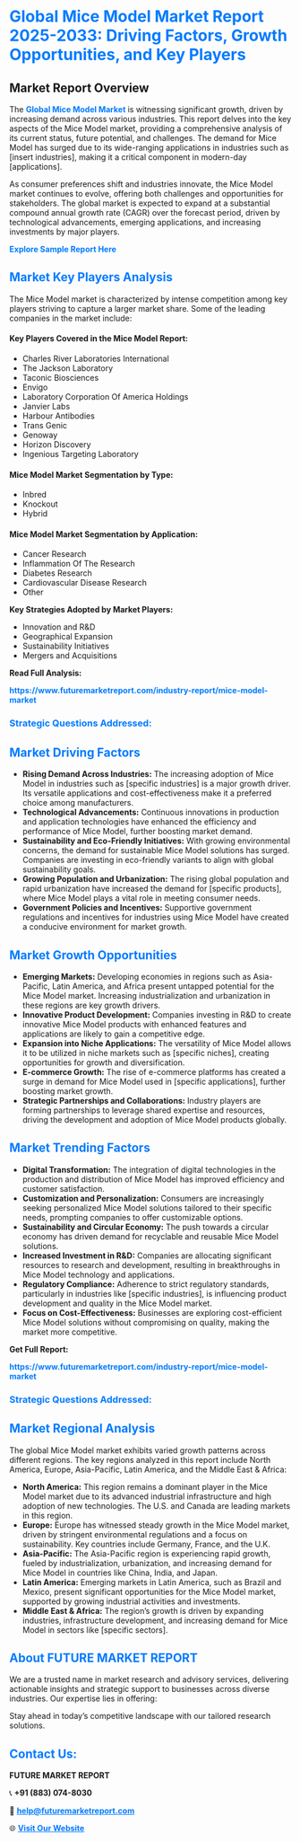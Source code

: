 <h1 style="color: #007BFF;">Global Mice Model Market Report 2025-2033: Driving Factors, Growth Opportunities, and Key Players</h1>

<section id="overview">
<h2>Market Report Overview</h2>
<p>The <a href="https://www.futuremarketreport.com/industry-report/mice-model-market" style="color: #007BFF; text-decoration: none;"><strong>Global Mice Model Market</strong></a> is witnessing significant growth, driven by increasing demand across various industries. This report delves into the key aspects of the Mice Model market, providing a comprehensive analysis of its current status, future potential, and challenges. The demand for Mice Model has surged due to its wide-ranging applications in industries such as [insert industries], making it a critical component in modern-day [applications].</p>
<p>As consumer preferences shift and industries innovate, the Mice Model market continues to evolve, offering both challenges and opportunities for stakeholders. The global market is expected to expand at a substantial compound annual growth rate (CAGR) over the forecast period, driven by technological advancements, emerging applications, and increasing investments by major players.</p>
</section>

<section id="overview">
<p><a href="https://www.futuremarketreport.com/request-sample/reportId=104554" style="color: #007BFF; text-decoration: none;"><strong>Explore Sample Report Here</strong></a></p>
</section>

<section id="key-players">
<h2 style="color: #007BFF;">Market Key Players Analysis</h2>
<p>The Mice Model market is characterized by intense competition among key players striving to capture a larger market share. Some of the leading companies in the market include:</p>
<h4>Key Players Covered in the Mice Model Report:</h4>
<ul><li>Charles River Laboratories International</li><li>The Jackson Laboratory</li><li>Taconic Biosciences</li><li>Envigo</li><li>Laboratory Corporation Of America Holdings</li><li>Janvier Labs</li><li>Harbour Antibodies</li><li>Trans Genic</li><li>Genoway</li><li>Horizon Discovery</li><li>Ingenious Targeting Laboratory</li></ul>
<h4>Mice Model Market Segmentation by Type:</h4>
<ul><li>Inbred</li><li>Knockout</li><li>Hybrid</li></ul>

<h4>Mice Model Market Segmentation by Application:</h4>
<ul><li>Cancer Research</li><li>Inflammation Of The Research</li><li>Diabetes Research</li><li>Cardiovascular Disease Research</li><li>Other</li></ul>
<p><strong>Key Strategies Adopted by Market Players:</strong></p>
<ul>
<li>Innovation and R&D</li>
<li>Geographical Expansion</li>
<li>Sustainability Initiatives</li>
<li>Mergers and Acquisitions</li>
</ul>
</section>

<section>
<p><strong>Read Full Analysis: </strong></p><a href="https://www.futuremarketreport.com/industry-report/mice-model-market" style="color: #007BFF; text-decoration: none;"><strong>https://www.futuremarketreport.com/industry-report/mice-model-market</strong></a>
<h3 style="color: #007BFF;">Strategic Questions Addressed:</h3>
</section>

<section id="driving-factors">
<h2 style="color: #007BFF;">Market Driving Factors</h2>
<ul>
<li><strong>Rising Demand Across Industries:</strong> The increasing adoption of Mice Model in industries such as [specific industries] is a major growth driver. Its versatile applications and cost-effectiveness make it a preferred choice among manufacturers.</li>
<li><strong>Technological Advancements:</strong> Continuous innovations in production and application technologies have enhanced the efficiency and performance of Mice Model, further boosting market demand.</li>
<li><strong>Sustainability and Eco-Friendly Initiatives:</strong> With growing environmental concerns, the demand for sustainable Mice Model solutions has surged. Companies are investing in eco-friendly variants to align with global sustainability goals.</li>
<li><strong>Growing Population and Urbanization:</strong> The rising global population and rapid urbanization have increased the demand for [specific products], where Mice Model plays a vital role in meeting consumer needs.</li>
<li><strong>Government Policies and Incentives:</strong> Supportive government regulations and incentives for industries using Mice Model have created a conducive environment for market growth.</li>
</ul>
</section>

<section id="growth-opportunities">
<h2 style="color: #007BFF;">Market Growth Opportunities</h2>
<ul>
<li><strong>Emerging Markets:</strong> Developing economies in regions such as Asia-Pacific, Latin America, and Africa present untapped potential for the Mice Model market. Increasing industrialization and urbanization in these regions are key growth drivers.</li>
<li><strong>Innovative Product Development:</strong> Companies investing in R&D to create innovative Mice Model products with enhanced features and applications are likely to gain a competitive edge.</li>
<li><strong>Expansion into Niche Applications:</strong> The versatility of Mice Model allows it to be utilized in niche markets such as [specific niches], creating opportunities for growth and diversification.</li>
<li><strong>E-commerce Growth:</strong> The rise of e-commerce platforms has created a surge in demand for Mice Model used in [specific applications], further boosting market growth.</li>
<li><strong>Strategic Partnerships and Collaborations:</strong> Industry players are forming partnerships to leverage shared expertise and resources, driving the development and adoption of Mice Model products globally.</li>
</ul>
</section>

<section id="trending-factors">
<h2 style="color: #007BFF;">Market Trending Factors</h2>
<ul>
<li><strong>Digital Transformation:</strong> The integration of digital technologies in the production and distribution of Mice Model has improved efficiency and customer satisfaction.</li>
<li><strong>Customization and Personalization:</strong> Consumers are increasingly seeking personalized Mice Model solutions tailored to their specific needs, prompting companies to offer customizable options.</li>
<li><strong>Sustainability and Circular Economy:</strong> The push towards a circular economy has driven demand for recyclable and reusable Mice Model solutions.</li>
<li><strong>Increased Investment in R&D:</strong> Companies are allocating significant resources to research and development, resulting in breakthroughs in Mice Model technology and applications.</li>
<li><strong>Regulatory Compliance:</strong> Adherence to strict regulatory standards, particularly in industries like [specific industries], is influencing product development and quality in the Mice Model market.</li>
<li><strong>Focus on Cost-Effectiveness:</strong> Businesses are exploring cost-efficient Mice Model solutions without compromising on quality, making the market more competitive.</li>
</ul>
</section>

<section>
<p><strong>Get Full Report: </strong></p><a href="https://www.futuremarketreport.com/industry-report/mice-model-market" style="color: #007BFF; text-decoration: none;"><strong>https://www.futuremarketreport.com/industry-report/mice-model-market</strong></a>
<h3 style="color: #007BFF;">Strategic Questions Addressed:</h3>
</section>


<section id="regional-analysis">
<h2 style="color: #007BFF;">Market Regional Analysis</h2>
<p>The global Mice Model market exhibits varied growth patterns across different regions. The key regions analyzed in this report include North America, Europe, Asia-Pacific, Latin America, and the Middle East & Africa:</p>
<ul>
<li><strong>North America:</strong> This region remains a dominant player in the Mice Model market due to its advanced industrial infrastructure and high adoption of new technologies. The U.S. and Canada are leading markets in this region.</li>
<li><strong>Europe:</strong> Europe has witnessed steady growth in the Mice Model market, driven by stringent environmental regulations and a focus on sustainability. Key countries include Germany, France, and the U.K.</li>
<li><strong>Asia-Pacific:</strong> The Asia-Pacific region is experiencing rapid growth, fueled by industrialization, urbanization, and increasing demand for Mice Model in countries like China, India, and Japan.</li>
<li><strong>Latin America:</strong> Emerging markets in Latin America, such as Brazil and Mexico, present significant opportunities for the Mice Model market, supported by growing industrial activities and investments.</li>
<li><strong>Middle East & Africa:</strong> The region’s growth is driven by expanding industries, infrastructure development, and increasing demand for Mice Model in sectors like [specific sectors].</li>
</ul>
</section>

<footer>
<h2 style="color: #007BFF;">About FUTURE MARKET REPORT</h2>
<p>We are a trusted name in market research and advisory services, delivering actionable insights and strategic support to businesses across diverse industries. Our expertise lies in offering:</p>

<p>Stay ahead in today’s competitive landscape with our tailored research solutions.</p>

<h2 style="color: #007BFF;">Contact Us:</h2>
<p><strong>FUTURE MARKET REPORT</strong></p>
<p>📞 <strong>+91 (883) 074-8030</strong></p>
<p>📧 <strong><a href="mailto:help@futuremarketreport.com" style="color: #007BFF;">help@futuremarketreport.com</a></strong></p>
<p>🌐 <strong><a href="https://www.futuremarketreport.com/" style="color: #007BFF;">Visit Our Website</a></strong></p>
</footer>